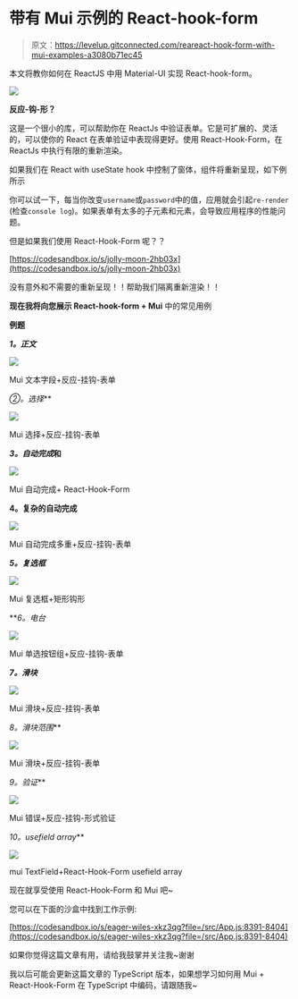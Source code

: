 # 带有 Mui 示例的 React-hook-form

> 原文：<https://levelup.gitconnected.com/reareact-hook-form-with-mui-examples-a3080b71ec45>

本文将教你如何在 ReactJS 中用 Material-UI 实现 React-hook-form。

![](img/0d362aca19ea5c874d0e204f0213d337.png)

**反应-钩-形？**

这是一个很小的库，可以帮助你在 ReactJs 中验证表单。它是可扩展的、灵活的，可以使你的 React 在表单验证中表现得更好。使用 React-Hook-Form，在 ReactJs 中执行有限的重新渲染。

如果我们在 React with useState hook 中控制了窗体，组件将重新呈现，如下例所示

你可以试一下，每当你改变`username`或`password`中的值，应用就会引起`re-render` (检查`console log`)。如果表单有太多的子元素和元素，会导致应用程序的性能问题。

但是如果我们使用 React-Hook-Form 呢？？

[https://codesandbox.io/s/jolly-moon-2hb03x](https://codesandbox.io/s/jolly-moon-2hb03x)

没有意外和不需要的重新呈现！！帮助我们隔离重新渲染！！

**现在我将向您展示 React-hook-form + Mui** 中的常见用例

**例题**

***1。正文***

![](img/4860a22f7bd4518cd9556abff636f532.png)

Mui 文本字段+反应-挂钩-表单

**②*。选择***

![](img/cf17cd6771d402f3489f6bfb08241595.png)

Mui 选择+反应-挂钩-表单

***3。自动完成*和**

![](img/bb05d1b0fa87518433201af29847489a.png)

Mui 自动完成+ React-Hook-Form

**4。复杂的自动完成**

![](img/2e2010e1b05e38d6a5ab4fa4c6e4bbdf.png)

Mui 自动完成多重+反应-挂钩-表单

***5。复选框***

![](img/c44e32146bfd1be0191541a5c98f5047.png)

Mui 复选框+矩形钩形

***6。*电台**

![](img/197d1a292c5050592875fd7d7964ad75.png)

Mui 单选按钮组+反应-挂钩-表单

***7。滑块***

![](img/4694f7a9819145eed6090043c680a30a.png)

Mui 滑块+反应-挂钩-表单

**8*。滑块范围***

![](img/634abcfe388b389bd8f0036eb1f9c12e.png)

Mui 滑块+反应-挂钩-表单

**9*。验证***

![](img/8968b1dd8a6abc7dc99a1b51ec815755.png)

Mui 错误+反应-挂钩-形式验证

**10*。usefield array***

![](img/05c6a26bc39a696613261bd9ca5957ea.png)

mui TextField+React-Hook-Form usefield array

现在就享受使用 React-Hook-Form 和 Mui 吧~

您可以在下面的沙盒中找到工作示例:

[https://codesandbox.io/s/eager-wiles-xkz3qg?file=/src/App.js:8391-8404](https://codesandbox.io/s/eager-wiles-xkz3qg?file=/src/App.js:8391-8404)

如果你觉得这篇文章有用，请给我鼓掌并关注我~谢谢

我以后可能会更新这篇文章的 TypeScript 版本，如果想学习如何用 Mui + React-Hook-Form 在 TypeScript 中编码，请跟随我~